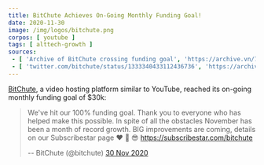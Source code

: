 ```yaml
---
title: BitChute Achieves On-Going Monthly Funding Goal!
date: 2020-11-30
image: /img/logos/bitchute.png
corpos: [ youtube ]
tags: [ alttech-growth ]
sources:
 - [ 'Archive of BitChute crossing funding goal', 'https://archive.vn/72j6B#selection-787.0-795.9' ]
 - [ 'twitter.com/bitchute/status/1333340433112436736', 'https://archive.is/p4imK' ]
---
```


[BitChute](/alttech/bitchute/), a video hosting platform similar to YouTube,
reached its on-going monthly funding goal of $30k:

> We've hit our 100% funding goal. Thank you to everyone who has helped make
> this possible. In spite of all the obstacles November has been a month of
> record growth. BIG improvements are coming, details on our Subscribestar page
> :heart: :rocket: :sunglasses:
> https://subscribestar.com/bitchute
>
> -- BitChute (@bitchute) [30 Nov 2020](https://archive.is/p4imK)
